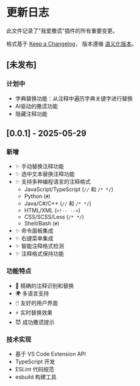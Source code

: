 # 更新日志

此文件记录了"我爱撒谎"插件的所有重要变更。

格式基于 [Keep a Changelog](http://keepachangelog.com/)，
版本遵循 [语义化版本](http://semver.org/)。

## [未发布]

### 计划中
- 字典替换功能：从注释中遍历字典关键字进行替换
- AI驱动的撒谎功能
- 隐藏注释功能

## [0.0.1] - 2025-05-29

### 新增
- ✨ 手动替换注释功能
- ✨ 选中文本替换注释功能
- ✨ 支持多种编程语言的注释格式
  - JavaScript/TypeScript (`//` 和 `/* */`)
  - Python (`#`)
  - Java/C#/C++ (`//` 和 `/* */`)
  - HTML/XML (`<!-- -->`)
  - CSS/SCSS/Less (`/* */`)
  - Shell/Bash (`#`)
- ✨ 命令面板集成
- ✨ 右键菜单集成
- ✨ 智能注释格式检测
- ✨ 注释格式保持功能

### 功能特点
- 🎯 精确的注释识别和替换
- 🌍 多语言支持
- 🖱️ 友好的用户界面
- ⚡ 实时替换效果
- 😈 成功撒谎提示

### 技术实现
- 基于 VS Code Extension API
- TypeScript 开发
- ESLint 代码规范
- esbuild 构建工具